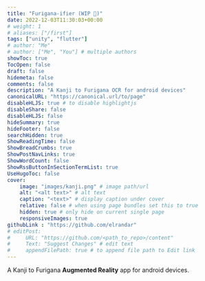 ```yaml
---
title: "Furigana-ifier (WIP 🚧)"
date: 2022-12-03T11:30:03+00:00
# weight: 1
# aliases: ["/first"]
tags: ["unity", "flutter"]
# author: "Me"
# author: ["Me", "You"] # multiple authors
showToc: true
TocOpen: false
draft: false
hidemeta: false
comments: false
description: "A Kanji to Furigana OCR for android devices"
canonicalURL: "https://canonical.url/to/page"
disableHLJS: true # to disable highlightjs
disableShare: false
disableHLJS: false
hideSummary: true
hideFooter: false
searchHidden: true
ShowReadingTime: false
ShowBreadCrumbs: true
ShowPostNavLinks: true
ShowWordCount: false
ShowRssButtonInSectionTermList: true
UseHugoToc: false
cover:
    image: "images/kanji.png" # image path/url
    alt: "<alt text>" # alt text
    caption: "<text>" # display caption under cover
    relative: false # when using page bundles set this to true
    hidden: true # only hide on current single page
    responsiveImages: true
githubLink : "https://github.com/elrandar"
# editPost:
#     URL: "https://github.com/<path_to_repo>/content"
#     Text: "Suggest Changes" # edit text
#     appendFilePath: true # to append file path to Edit link
---
```


A Kanji to Furigana **Augmented Reality** app for android devices. 

<!-- Built using Unity and flutter, it allows an user to convert a Kanji Character to its furigana equivalent. -->